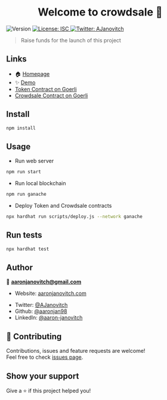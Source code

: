 <h1 align="center">Welcome to crowdsale 👋</h1>
<p>
  <img alt="Version" src="https://img.shields.io/badge/version-1.0.0-blue.svg?cacheSeconds=2592000" />
  <a href="#" target="_blank">
    <img alt="License: ISC" src="https://img.shields.io/badge/License-ISC-yellow.svg" />
  </a>
  <a href="https://twitter.com/AJanovitch" target="_blank">
    <img alt="Twitter: AJanovitch" src="https://img.shields.io/twitter/follow/AJanovitch.svg?style=social" />
  </a>
</p>

> Raise funds for the launch of this project

## Links

- 🏠 [Homepage](https://github.com/aaronjan98/crowdsale)
- ✨ [Demo](https://demo-url.com)
- [Token Contract on Goerli](https://goerli.etherscan.io/address/0x7A2184BcEEAFF3A5f581DA0C1871EbbBCab164D5)
- [Crowdsale Contract on Goerli](https://goerli.etherscan.io/address/0x0984420371a2976621Cd7f46281B7b43D318b0dD)

## Install

```sh
npm install
```

## Usage

- Run web server

```sh
npm run start
```

- Run local blockchain

```sh
npm run ganache
```

- Deploy Token and Crowdsale contracts

```sh
npx hardhat run scripts/deploy.js --network ganache
```

## Run tests

```sh
npx hardhat test
```

## Author

👤 **aaronjanovitch@gmail.com**

- Website: [aaronjanovitch.com](https://aaronjanovitch.com)

* Twitter: [@AJanovitch](https://twitter.com/AJanovitch)
* Github: [@aaronjan98](https://github.com/aaronjan98)
* LinkedIn: [@aaron-janovitch](https://linkedin.com/in/aaron-janovitch)

## 🤝 Contributing

Contributions, issues and feature requests are welcome!<br />Feel free to check [issues page](https://github.com/aaronjan98/crowdsale/issues).

## Show your support

Give a ⭐️ if this project helped you!
